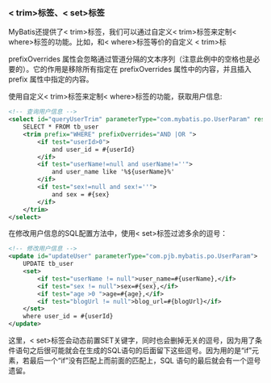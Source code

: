 ### < trim>标签、< set>标签

MyBatis还提供了< trim>标签，我们可以通过自定义< trim>标签来定制< where>标签的功能。比如，和< where>标签等价的自定义 < trim>标

prefixOverrides 属性会忽略通过管道分隔的文本序列（注意此例中的空格也是必要的）。它的作用是移除所有指定在 prefixOverrides 属性中的内容，并且插入 prefix 属性中指定的内容。

使用自定义< trim>标签来定制< where>标签的功能，获取用户信息:

```xml
<!-- 查询用户信息 -->
<select id="queryUserTrim" parameterType="com.mybatis.po.UserParam" resultType="com..mybatis.po.User">
    SELECT * FROM tb_user
    <trim prefix="WHERE" prefixOverrides="AND |OR ">
        <if test="userId>0">
            and user_id = #{userId}
        </if>
        <if test="userName!=null and userName!=''">
            and user_name like '%${userName}%'
        </if>
        <if test="sex!=null and sex!=''">
            and sex = #{sex}
        </if>
    </trim>
</select>
```

在修改用户信息的SQL配置方法中，使用< set>标签过滤多余的逗号：

```xml
<!-- 修改用户信息 -->
<update id="updateUser" parameterType="com.pjb.mybatis.po.UserParam">
    UPDATE tb_user
    <set>
        <if test="userName != null">user_name=#{userName},</if>
        <if test="sex != null">sex=#{sex},</if>
        <if test="age >0 ">age=#{age},</if>
        <if test="blogUrl != null">blog_url=#{blogUrl}</if>
    </set>
    where user_id = #{userId}
</update>
```

这里，< set>标签会动态前置SET关键字，同时也会删掉无关的逗号，因为用了条件语句之后很可能就会在生成的SQL语句的后面留下这些逗号。因为用的是“if”元素，若最后一个“if”没有匹配上而前面的匹配上，SQL 语句的最后就会有一个逗号遗留。